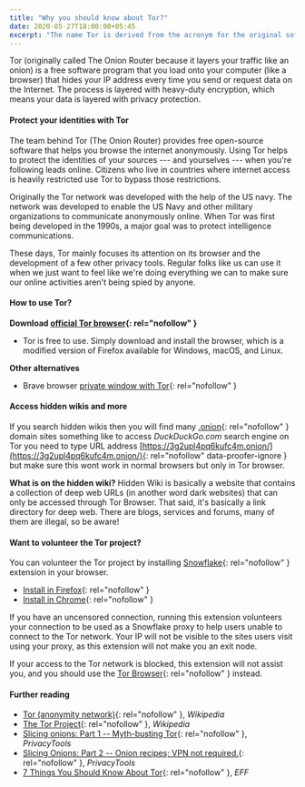 ```yaml
---
title: "Why you should know about Tor?"
date: 2020-05-27T18:00:00+05:45
excerpt: "The name Tor is derived from the acronym for the original software project name 'The Onion Router'."
---
```


Tor (originally called The Onion Router because it layers your traffic like an onion) is a free software program that you load onto your computer (like a browser) that hides your IP address every time you send or request data on the Internet. The process is layered with heavy-duty encryption, which means your data is layered with privacy protection.

#### Protect your identities with Tor

The team behind Tor (The Onion Router) provides free open-source software that helps you browse the internet anonymously. Using Tor helps to protect the identities of your sources --- and yourselves --- when you're following leads online. Citizens who live in countries where internet access is heavily restricted use Tor to bypass those restrictions.

Originally the Tor network was developed with the help of the US navy. The network was developed to enable the US Navy and other military organizations to communicate anonymously online. When Tor was first being developed in the 1990s, a major goal was to protect intelligence communications.

These days, Tor mainly focuses its attention on its browser and the development of a few other privacy tools. Regular folks like us can use it when we just want to feel like we're doing everything we can to make sure our online activities aren't being spied by anyone.

#### How to use Tor?

**Download [official Tor browser](https://www.torproject.org/download/){: rel="nofollow" }**
* Tor is free to use. Simply download and install the browser, which is a modified version of Firefox available for Windows, macOS, and Linux.

**Other alternatives**
* Brave browser [private window with Tor](https://support.brave.com/hc/en-us/articles/36001812149){: rel="nofollow" }

#### Access hidden wikis and more

If you search hidden wikis then you will find many [.onion](https://en.wikipedia.org/wiki/.onion){: rel="nofollow" } domain sites something like to access *DuckDuckGo.com* search engine on Tor you need to type URL address [https://3g2upl4pq6kufc4m.onion/](https://3g2upl4pq6kufc4m.onion/){: rel="nofollow" data-proofer-ignore } but make sure this wont work in normal browsers but only in Tor browser.

**What is on the hidden wiki?**
Hidden Wiki is basically a website that contains a collection of deep web URLs (in another word dark websites) that can only be accessed through Tor Browser. That said, it's basically a link directory for deep web. There are blogs, services and forums, many of them are illegal, so be aware!

#### Want to volunteer the Tor project?

You can volunteer the Tor project by installing [Snowflake](https://snowflake.torproject.org/){: rel="nofollow" } extension in your browser.

* [Install in Firefox](https://addons.mozilla.org/en-US/firefox/addon/torproject-snowflake/){: rel="nofollow" }
* [Install in Chrome](https://chrome.google.com/webstore/detail/snowflake/mafpmfcccpbjnhfhjnllmmalhifmlcie){: rel="nofollow" }

If you have an uncensored connection, running this extension volunteers your connection to be used as a Snowflake proxy to help users unable to connect to the Tor network. Your IP will not be visible to the sites users visit using your proxy, as this extension will not make you an exit node.

If your access to the Tor network is blocked, this extension will not assist you, and you should use the [Tor Browser](https://www.torproject.org/){: rel="nofollow" } instead.

#### Further reading

* [Tor (anonymity network)](https://en.wikipedia.org/wiki/Tor_(anonymity_network)){: rel="nofollow" }, *Wikipedia*
* [The Tor Project](https://en.wikipedia.org/wiki/The_Tor_Project){: rel="nofollow" }, *Wikipedia*
* [Slicing onions: Part 1 -- Myth-busting Tor](https://write.privacytools.io/my-thoughts-on-security/slicing-onions-part-1-myth-busting-tor){: rel="nofollow" }, *PrivacyTools*
* [Slicing Onions: Part 2 -- Onion recipes; VPN not required.](https://write.privacytools.io/my-thoughts-on-security/slicing-onions-part-2-onion-recipes-vpn-not-required){: rel="nofollow" }, *PrivacyTools*
* [7 Things You Should Know About Tor](https://write.privacytools.io/my-thoughts-on-security/slicing-onions-part-1-myth-busting-tor){: rel="nofollow" }, *EFF*
